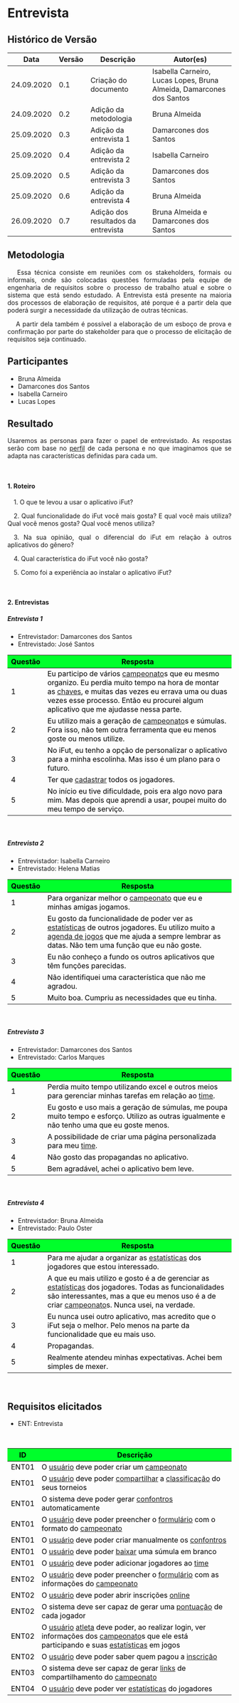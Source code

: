 # **Entrevista**

## Histórico de Versão

<table class="table table-striped border">
    <thead>
        <th>Data</th> 
        <th>Versão </th> 
        <th>Descrição</th> 
        <th>Autor(es)</th>
    </thead>
    <tbody>
        <tr>
            <td> 24.09.2020 </td>
            <td>  0.1   </td>
            <td> Criação do documento </td>
            <td> Isabella Carneiro, Lucas Lopes, Bruna Almeida, Damarcones dos Santos  </td>
        </tr>
                <tr>
            <td> 24.09.2020 </td>
            <td>  0.2   </td>
            <td> Adição da metodologia</td>
            <td> Bruna Almeida </td>
        </tr>
        <tr>
            <td> 25.09.2020 </td>
            <td>  0.3   </td>
            <td> Adição da entrevista 1</td>
            <td> Damarcones dos Santos</td>
        </tr>
        <tr>
            <td> 25.09.2020 </td>
            <td>  0.4   </td>
            <td> Adição da entrevista 2</td>
            <td> Isabella Carneiro</td>
        </tr>
        <tr>
            <td> 25.09.2020 </td>
            <td>  0.5   </td>
            <td> Adição da entrevista 3</td>
            <td> Damarcones dos Santos</td>
        </tr>
        <tr>
            <td> 25.09.2020 </td>
            <td>  0.6   </td>
            <td> Adição da entrevista 4 </td>
            <td> Bruna Almeida </td>
        </tr>
        <tr>
            <td> 26.09.2020 </td>
            <td>  0.7   </td>
            <td> Adição dos resultados da entrevista </td>
            <td> Bruna Almeida e Damarcones dos Santos</td>
        </tr>
    </tbody>
</table>

<div class="line"></div>

## Metodologia

 <div>
    <p align="justify">&emsp;
        Essa técnica consiste em reuniões com os stakeholders, formais ou informais, onde são colocadas questões formuladas pela equipe de engenharia de requisitos sobre o processo de trabalho atual e sobre o sistema que está sendo estudado. A Entrevista está presente na maioria dos processos de elaboração de requisitos, até porque é a partir dela que poderá surgir a necessidade da utilização de outras técnicas.</p>
    <p align="justify">&emsp;
        A partir dela também é possível a elaboração de um esboço de prova e confirmação por parte do stakeholder para que o processo de elicitação de requisitos seja continuado.</p>
 </div>

<div class="line"></div>

## Participantes
- Bruna Almeida
- Damarcones dos Santos
- Isabella Carneiro
- Lucas Lopes

<div class="line"></div>

##  Resultado
<div>
    <p align="justify">
        Usaremos as personas para fazer o papel de entrevistado. As respostas serão com base no  <a href="../../modelagem/lexico/#perfil">perfil</a> de cada persona e no que imaginamos que se adapta nas características definidas para cada um.</p>
    <p align="justify">
        </p>
    <p align="justify">
        </p>
</div>
<br>

#### 1. Roteiro
<p align="justify">&emsp;1. O que te levou a usar o aplicativo iFut?</p>
<p align="justify">&emsp;2. Qual funcionalidade do iFut você mais gosta? E qual você mais utiliza? Qual você menos  gosta? Qual você menos utiliza?</p>
<p align="justify">&emsp;3. Na sua opinião, qual o diferencial do iFut em relação à outros aplicativos do gênero?</p>
<p align="justify">&emsp;4. Qual característica do iFut você não gosta?</p>
<p align="justify">&emsp;5. Como foi a experiência ao instalar o aplicativo iFut?</p>
<br>

#### 2. Entrevistas
<div class="line"></div>

##### **Entrevista 1**

- Entrevistador: Damarcones dos Santos
- Entrevistado: José Santos

<div class="line"></div>

<table class="table table-striped border" style="color:black;">
    <thead style="background-color: #00ff2b;">
        <th>Questão</th>
        <th>Resposta</th>
    </thead>
    <tbody>
        <tr>
            <td>1</td>
            <td>Eu participo de vários <a href="../../modelagem/lexico/#campeonato">campeonato</a>s que eu mesmo organizo. Eu perdia muito tempo na hora de montar as <a href="../../modelagem/lexico/#chaves">chaves</a>, e muitas das vezes eu errava uma ou duas vezes esse processo. Então eu procurei algum aplicativo que me ajudasse nessa parte.</td>
        </tr>
        <tr>
            <td>2</td>
            <td>Eu utilizo mais a geração de <a href="../../modelagem/lexico/#campeonato">campeonato</a>s e súmulas. Fora isso, não tem outra ferramenta que eu menos goste ou menos utilize.</td>
        </tr>
        <tr>
            <td>3</td>
            <td>No iFut, eu tenho a opção de personalizar o aplicativo para a minha escolinha. Mas isso é um plano para o futuro.</td>
        </tr>
        <tr>
            <td>4</td>
            <td>Ter que <a href="../../modelagem/lexico/#cadastrar">cadastrar</a> todos os jogadores.</td>
        </tr>
        <tr>
            <td>5</td>
            <td>No início eu tive dificuldade, pois era algo novo para mim. Mas depois que aprendi a usar, poupei muito do meu tempo de serviço.</td>
        </tr>
</table>
<br>

##### **Entrevista 2**

- Entrevistador: Isabella Carneiro
- Entrevistado: Helena Matias

<div class="line"></div>

<table class="table table-striped border" style="color:black;">
    <thead style="background-color: #00ff2b;">
        <th>Questão</th>
        <th>Resposta</th>
    </thead>
    <tbody>
        <tr>
            <td>1</td>
            <td>Para organizar melhor o <a href="../../modelagem/lexico/#campeonato">campeonato</a> que eu e minhas amigas jogamos. </td>
        </tr>
        <tr>
            <td>2</td>
            <td>Eu gosto da funcionalidade de poder ver as  <a href="../../modelagem/lexico/#estatisticas">estatísticas</a> de outros jogadores. Eu utilizo muito a <a href="../../modelagem/lexico/#agenda-de-jogos">agenda de jogos</a> que me ajuda a sempre lembrar as datas. Não tem uma função que eu não goste.</td>
        </tr>
        <tr>
            <td>3</td>
            <td>Eu não conheço a fundo os outros aplicativos que têm funções parecidas.</td>
        </tr>
        <tr>
            <td>4</td>
            <td>Não identifiquei uma característica que não me agradou.</td>
        </tr>
        <tr>
            <td>5</td>
            <td>Muito boa. Cumpriu as necessidades que eu tinha.</td>
        </tr>
</table>
<br>

##### **Entrevista 3**

- Entrevistador: Damarcones dos Santos
- Entrevistado: Carlos Marques

<div class="line"></div>

<table class="table table-striped border" style="color:black;">
    <thead style="background-color: #00ff2b;">
        <th>Questão</th>
        <th>Resposta</th>
    </thead>
    <tbody>
        <tr>
            <td>1</td>
            <td>Perdia muito tempo utilizando excel e outros meios para gerenciar minhas tarefas em relação ao  <a href="../../modelagem/lexico/#time">time</a>.</td>
        </tr>
        <tr>
            <td>2</td>
            <td>Eu gosto e uso mais a geração de súmulas, me poupa muito tempo e esforço. Utilizo as outras igualmente e não tenho uma que eu goste menos.</td>
        </tr>
        <tr>
            <td>3</td>
            <td>A possibilidade de criar uma página personalizada para meu  <a href="../../modelagem/lexico/#time">time</a>.</td>
        </tr>
        <tr>
            <td>4</td>
            <td>Não gosto das propagandas no aplicativo.</td>
        </tr>
        <tr>
            <td>5</td>
            <td>Bem agradável, achei o aplicativo bem leve.</td>
        </tr>
</table>
<br>

##### **Entrevista 4**

- Entrevistador: Bruna Almeida
- Entrevistado: Paulo Oster

<div class="line"></div>

<table class="table table-striped border" style="color:black;">
    <thead style="background-color: #00ff2b;">
        <th>Questão</th>
        <th>Resposta</th>
    </thead>
    <tbody>
        <tr>
            <td>1</td>
            <td>Para me ajudar a organizar as  <a href="../../modelagem/lexico/#estatisticas">estatísticas</a> dos jogadores que estou interessado.</td>
        </tr>
        <tr>
            <td>2</td>
            <td>A que eu mais utilizo e gosto é a de gerenciar as  <a href="../../modelagem/lexico/#estatisticas">estatísticas</a> dos jogadores. Todas as funcionalidades são interessantes, mas a que eu menos uso é a de criar <a href="../../modelagem/lexico/#campeonato">campeonato</a>s. Nunca usei, na verdade.</td>
        </tr>
        <tr>
            <td>3</td>
            <td>Eu nunca usei outro aplicativo, mas acredito que o iFut seja o melhor. Pelo menos na parte da funcionalidade que eu mais uso.</td>
        </tr>
        <tr>
            <td>4</td>
            <td>Propagandas.</td>
        </tr>
        <tr>
            <td>5</td>
            <td>Realmente atendeu minhas expectativas. Achei bem simples de mexer.</td>
        </tr>
</table>
<br>

## **Requisitos elicitados**
- ENT: Entrevista
<br>

<table class="table table-striped border" style="color:black;">
    <thead style="background-color: #00ff2b;">
        <th>ID</th>
        <th>Descrição</th>
    </thead>
    <tbody>
        <tr>
            <td>ENT01</td>
            <td>O  <a href="../../modelagem/lexico/#usuario">usuário</a> deve poder criar um <a href="../../modelagem/lexico/#campeonato">campeonato</a></td>
        </tr>
        <tr>
            <td>ENT01</td>
            <td>O  <a href="../../modelagem/lexico/#usuario">usuário</a> deve poder <a href="../../modelagem/lexico/#compartilhar">compartilhar</a> a <a href="../../modelagem/lexico/#classificacao">classificação</a> do seus torneios</td>
        </tr>
        <tr>
            <td>ENT01</td>
            <td>O sistema deve poder gerar   <a href="../../modelagem/lexico/#confrontos">confontros</a> automaticamente</td>
        </tr>
        <tr>
            <td>ENT01</td>
            <td>O  <a href="../../modelagem/lexico/#usuario">usuário</a> deve poder preencher o  <a href="../../modelagem/lexico/#formulario">formulário</a> com o formato do <a href="../../modelagem/lexico/#campeonato">campeonato</a></td>
        </tr>
        <tr>
            <td>ENT01</td>
            <td>O  <a href="../../modelagem/lexico/#usuario">usuário</a> deve poder criar manualmente os   <a href="../../modelagem/lexico/#confrontos">confontros</a></td>
        </tr>
        <tr>
            <td>ENT01</td>
            <td>O  <a href="../../modelagem/lexico/#usuario">usuário</a> deve poder <a href="../../modelagem/lexico/#baixar">baixar</a> uma súmula em branco</td>
        </tr>
        <tr>
            <td>ENT01</td>
            <td>O  <a href="../../modelagem/lexico/#usuario">usuário</a> deve poder adicionar jogadores ao  <a href="../../modelagem/lexico/#time">time</a></td>
        </tr>
        <tr>
            <td>ENT02</td>
            <td>O  <a href="../../modelagem/lexico/#usuario">usuário</a> deve poder preencher o  <a href="../../modelagem/lexico/#formulario">formulário</a> com as informações do <a href="../../modelagem/lexico/#campeonato">campeonato</a></td>
        </tr>
        <tr>
            <td>ENT02</td>
            <td>O  <a href="../../modelagem/lexico/#usuario">usuário</a> deve poder abrir inscrições  <a href="../../modelagem/lexico/#online">online</a></td>
        </tr>
        <tr>
            <td>ENT02</td>
            <td>O sistema deve ser capaz de gerar uma  <a href="../../modelagem/lexico/#pontuacao">pontuação</a> de cada jogador</td>
        </tr>
        <tr>
            <td>ENT02</td>
            <td>O  <a href="../../modelagem/lexico/#usuario">usuário</a> <a href="../../modelagem/lexico/#atleta">atleta</a> deve poder, ao realizar login, ver informações dos <a href="../../modelagem/lexico/#campeonato">campeonato</a>s que ele está participando e suas  <a href="../../modelagem/lexico/#estatisticas">estatísticas</a> em jogos</td>
        </tr>
        <tr>
            <td>ENT02</td>
            <td>O  <a href="../../modelagem/lexico/#usuario">usuário</a> deve poder saber quem pagou a  <a href="../../modelagem/lexico/#inscricao">inscrição</a></td>
        </tr>
        <tr>
            <td>ENT03</td>
            <td>O sistema deve ser capaz de gerar  <a href="../../modelagem/lexico/#links">links</a> de compartilhamento do <a href="../../modelagem/lexico/#campeonato">campeonato</a></td>
        </tr>
        <tr>
            <td>ENT04</td>
            <td>O  <a href="../../modelagem/lexico/#usuario">usuário</a> deve poder ver  <a href="../../modelagem/lexico/#estatisticas">estatísticas</a> do jogadores</td>
        </tr>
        
</table>









